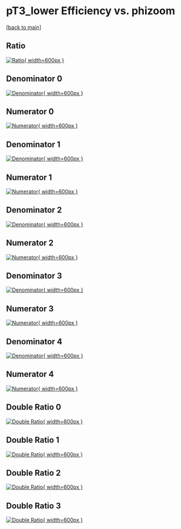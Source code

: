 # pT3_lower Efficiency vs. phizoom

[[back to main](./)]



## Ratio

[![Ratio](../mtv/var/pT3_lower_loweta_11_0_eff_phizoom.png){ width=600px }](../mtv/var/pT3_lower_loweta_11_0_eff_phizoom.pdf)

## Denominator 0

[![Denominator](../mtv/den/pT3_lower_loweta_11_0_eff_phizoom_den0.png){ width=600px }](../mtv/den/pT3_lower_loweta_11_0_eff_phizoom_den0.pdf)

## Numerator 0

[![Numerator](../mtv/num/pT3_lower_loweta_11_0_eff_phizoom_num0.png){ width=600px }](../mtv/num/pT3_lower_loweta_11_0_eff_phizoom_num0.pdf)

## Denominator 1

[![Denominator](../mtv/den/pT3_lower_loweta_11_0_eff_phizoom_den1.png){ width=600px }](../mtv/den/pT3_lower_loweta_11_0_eff_phizoom_den1.pdf)

## Numerator 1

[![Numerator](../mtv/num/pT3_lower_loweta_11_0_eff_phizoom_num1.png){ width=600px }](../mtv/num/pT3_lower_loweta_11_0_eff_phizoom_num1.pdf)

## Denominator 2

[![Denominator](../mtv/den/pT3_lower_loweta_11_0_eff_phizoom_den2.png){ width=600px }](../mtv/den/pT3_lower_loweta_11_0_eff_phizoom_den2.pdf)

## Numerator 2

[![Numerator](../mtv/num/pT3_lower_loweta_11_0_eff_phizoom_num2.png){ width=600px }](../mtv/num/pT3_lower_loweta_11_0_eff_phizoom_num2.pdf)

## Denominator 3

[![Denominator](../mtv/den/pT3_lower_loweta_11_0_eff_phizoom_den3.png){ width=600px }](../mtv/den/pT3_lower_loweta_11_0_eff_phizoom_den3.pdf)

## Numerator 3

[![Numerator](../mtv/num/pT3_lower_loweta_11_0_eff_phizoom_num3.png){ width=600px }](../mtv/num/pT3_lower_loweta_11_0_eff_phizoom_num3.pdf)

## Denominator 4

[![Denominator](../mtv/den/pT3_lower_loweta_11_0_eff_phizoom_den4.png){ width=600px }](../mtv/den/pT3_lower_loweta_11_0_eff_phizoom_den4.pdf)

## Numerator 4

[![Numerator](../mtv/num/pT3_lower_loweta_11_0_eff_phizoom_num4.png){ width=600px }](../mtv/num/pT3_lower_loweta_11_0_eff_phizoom_num4.pdf)

## Double Ratio 0

[![Double Ratio](../mtv/ratio/pT3_lower_loweta_11_0_eff_phizoom_ratio0.png){ width=600px }](../mtv/ratio/pT3_lower_loweta_11_0_eff_phizoom_ratio0.pdf)

## Double Ratio 1

[![Double Ratio](../mtv/ratio/pT3_lower_loweta_11_0_eff_phizoom_ratio1.png){ width=600px }](../mtv/ratio/pT3_lower_loweta_11_0_eff_phizoom_ratio1.pdf)

## Double Ratio 2

[![Double Ratio](../mtv/ratio/pT3_lower_loweta_11_0_eff_phizoom_ratio2.png){ width=600px }](../mtv/ratio/pT3_lower_loweta_11_0_eff_phizoom_ratio2.pdf)

## Double Ratio 3

[![Double Ratio](../mtv/ratio/pT3_lower_loweta_11_0_eff_phizoom_ratio3.png){ width=600px }](../mtv/ratio/pT3_lower_loweta_11_0_eff_phizoom_ratio3.pdf)

